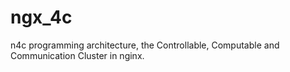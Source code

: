 # ngx_4c
n4c programming architecture, the Controllable, Computable and Communication Cluster in nginx.

